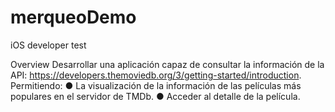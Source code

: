# merqueoDemo

iOS developer test

Overview
Desarrollar una aplicación capaz de consultar la información de la API:
https://developers.themoviedb.org/3/getting-started/introduction.
Permitiendo:
● La visualización de la información de las películas más populares en el servidor de
TMDb.
● Acceder al detalle de la película.
